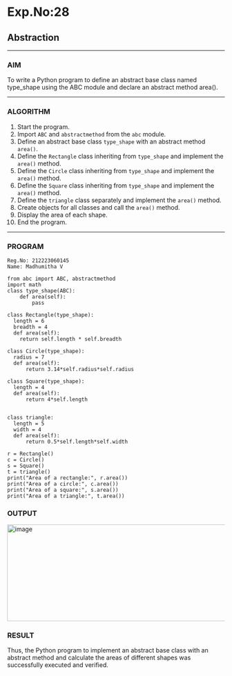 # Exp.No:28  
## Abstraction

---

### AIM 

To write a Python program to define an abstract base class named type_shape using the ABC module and declare an abstract method area().

---

### ALGORITHM

1. Start the program.
2. Import `ABC` and `abstractmethod` from the `abc` module.
3. Define an abstract base class `type_shape` with an abstract method `area()`.
4. Define the `Rectangle` class inheriting from `type_shape` and implement the `area()` method.
5. Define the `Circle` class inheriting from `type_shape` and implement the `area()` method.
6. Define the `Square` class inheriting from `type_shape` and implement the `area()` method.
7. Define the `triangle` class separately and implement the `area()` method.
8. Create objects for all classes and call the `area()` method.
9. Display the area of each shape.
10. End the program.


---

### PROGRAM

```
Reg.No: 212223060145
Name: Madhumitha V

from abc import ABC, abstractmethod
import math
class type_shape(ABC): 
    def area(self):
        pass

class Rectangle(type_shape):
  length = 6
  breadth = 4
  def area(self):
    return self.length * self.breadth

class Circle(type_shape):
  radius = 7
  def area(self):
      return 3.14*self.radius*self.radius

class Square(type_shape):
  length = 4
  def area(self):
      return 4*self.length
  

class triangle:
  length = 5
  width = 4
  def area(self):
      return 0.5*self.length*self.width
      
r = Rectangle() 
c = Circle() 
s = Square() 
t = triangle() 
print("Area of a rectangle:", r.area())
print("Area of a circle:", c.area()) 
print("Area of a square:", s.area()) 
print("Area of a triangle:", t.area()) 

```

### OUTPUT
<img width="644" height="224" alt="image" src="https://github.com/user-attachments/assets/eaa574b7-a846-4e7d-8162-82641da5b39a" />

### RESULT
Thus, the Python program to implement an abstract base class with an abstract method and calculate the areas of different shapes was successfully executed and verified.
